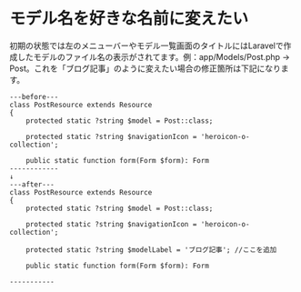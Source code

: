 # モデル名を好きな名前に変えたい
初期の状態では左のメニューバーやモデル一覧画面のタイトルにはLaravelで作成したモデルのファイル名の表示がされてます。例：app/Models/Post.php → Post。これを「ブログ記事」のように変えたい場合の修正箇所は下記になります。

```vim
---before---
class PostResource extends Resource
{
    protected static ?string $model = Post::class;

    protected static ?string $navigationIcon = 'heroicon-o-collection';

    public static function form(Form $form): Form
------------
↓
---after---
class PostResource extends Resource
{
    protected static ?string $model = Post::class;

    protected static ?string $navigationIcon = 'heroicon-o-collection';

    protected static ?string $modelLabel = 'ブログ記事'; //ここを追加

    public static function form(Form $form): Form

-----------
```

